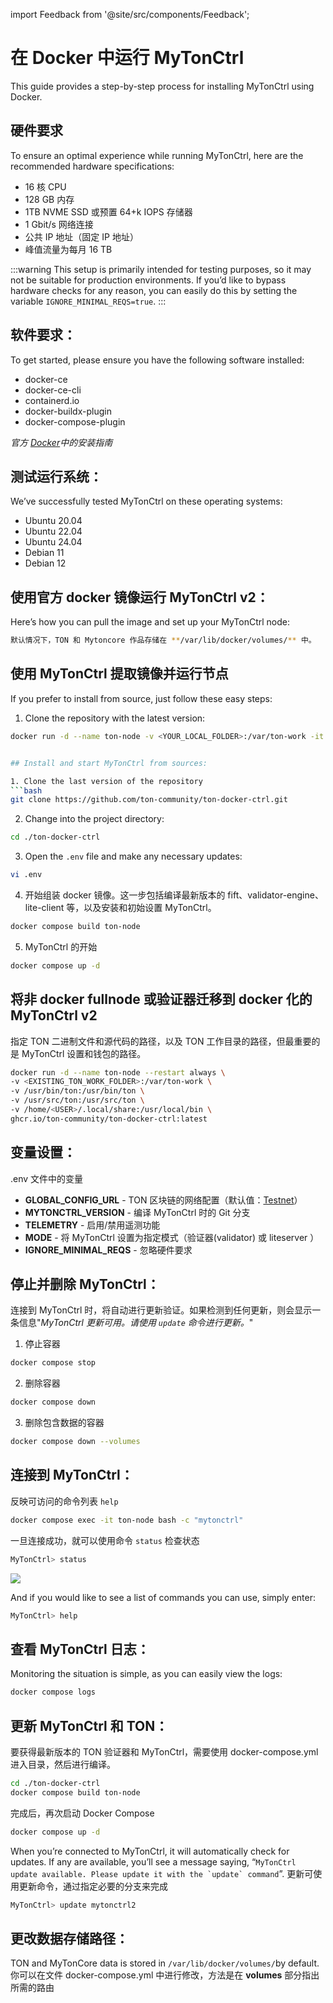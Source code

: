 import Feedback from '@site/src/components/Feedback';

# 在 Docker 中运行 MyTonCtrl

This guide provides a step-by-step process for installing MyTonCtrl using Docker.

## 硬件要求

To ensure an optimal experience while running MyTonCtrl, here are the recommended hardware specifications:

- 16 核 CPU
- 128 GB 内存
- 1TB NVME SSD 或预置 64+k IOPS 存储器
- 1 Gbit/s 网络连接
- 公共 IP 地址（固定 IP 地址）
- 峰值流量为每月 16 TB

:::warning
This setup is primarily intended for testing purposes, so it may not be suitable for production environments. If you’d like to bypass hardware checks for any reason, you can easily do this by setting the variable `IGNORE_MINIMAL_REQS=true`.
:::

## 软件要求：

To get started, please ensure you have the following software installed:

- docker-ce
- docker-ce-cli
- containerd.io
- docker-buildx-plugin
- docker-compose-plugin

_官方 [Docker](https://docs.docker.com/engine/install/)中的安装指南_

## 测试运行系统：

We’ve successfully tested MyTonCtrl on these operating systems:

- Ubuntu 20.04
- Ubuntu 22.04
- Ubuntu 24.04
- Debian 11
- Debian 12

## 使用官方 docker 镜像运行 MyTonCtrl v2：

Here’s how you can pull the image and set up your MyTonCtrl node:

```bash
默认情况下，TON 和 Mytoncore 作品存储在 **/var/lib/docker/volumes/** 中。
```

## 使用 MyTonCtrl 提取镜像并运行节点

If you prefer to install from source, just follow these easy steps:

1. Clone the repository with the latest version:

````bash
docker run -d --name ton-node -v <YOUR_LOCAL_FOLDER>:/var/ton-work -it ghcr.io/ton-community/ton-docker-ctrl:latest


## Install and start MyTonCtrl from sources:

1. Clone the last version of the repository
```bash
git clone https://github.com/ton-community/ton-docker-ctrl.git
````

2. Change into the project directory:

```bash
cd ./ton-docker-ctrl
```

3. Open the `.env` file and make any necessary updates:

```bash
vi .env
```

4. 开始组装 docker 镜像。这一步包括编译最新版本的 fift、validator-engine、lite-client 等，以及安装和初始设置 MyTonCtrl。

```bash
docker compose build ton-node
```

5. MyTonCtrl 的开始

```bash
docker compose up -d
```

## 将非 docker fullnode 或验证器迁移到 docker 化的 MyTonCtrl v2

指定 TON 二进制文件和源代码的路径，以及 TON 工作目录的路径，但最重要的是 MyTonCtrl 设置和钱包的路径。

```bash
docker run -d --name ton-node --restart always \
-v <EXISTING_TON_WORK_FOLDER>:/var/ton-work \
-v /usr/bin/ton:/usr/bin/ton \
-v /usr/src/ton:/usr/src/ton \
-v /home/<USER>/.local/share:/usr/local/bin \
ghcr.io/ton-community/ton-docker-ctrl:latest
```

## 变量设置：

.env 文件中的变量

- **GLOBAL_CONFIG_URL** - TON 区块链的网络配置（默认值：[Testnet](https://ton.org/testnet-global.config.json)）
- **MYTONCTRL_VERSION** - 编译 MyTonCtrl 时的 Git 分支
- **TELEMETRY** - 启用/禁用遥测功能
- **MODE** - 将 MyTonCtrl 设置为指定模式（验证器(validator) 或 liteserver ）
- **IGNORE_MINIMAL_REQS** - 忽略硬件要求

## 停止并删除 MyTonCtrl：

连接到 MyTonCtrl 时，将自动进行更新验证。如果检测到任何更新，则会显示一条信息"_MyTonCtrl 更新可用。请使用 `update` 命令进行更新。_"

1. 停止容器

```bash
docker compose stop
```

2. 删除容器

```bash
docker compose down
```

3. 删除包含数据的容器

```bash
docker compose down --volumes
```

## 连接到 MyTonCtrl：

反映可访问的命令列表 `help`

```bash
docker compose exec -it ton-node bash -c "mytonctrl"
```

一旦连接成功，就可以使用命令 `status` 检查状态

```bash
MyTonCtrl> status
```

![](https://raw.githubusercontent.com/ton-blockchain/mytonctrl/master/screens/mytonctrl-status.png)

And if you would like to see a list of commands you can use, simply enter:

```bash
MyTonCtrl> help
```

## 查看 MyTonCtrl 日志：

Monitoring the situation is simple, as you can easily view the logs:

```bash
docker compose logs
```

## 更新 MyTonCtrl 和 TON：

要获得最新版本的 TON 验证器和 MyTonCtrl，需要使用 docker-compose.yml 进入目录，然后进行编译。

```bash
cd ./ton-docker-ctrl
docker compose build ton-node
```

完成后，再次启动 Docker Compose

```bash
docker compose up -d
```

When you’re connected to MyTonCtrl, it will automatically check for updates. If any are available, you’ll see a message saying, “``MyTonCtrl update available. Please update it with the `update` command``”.  更新可使用更新命令，通过指定必要的分支来完成

```bash
MyTonCtrl> update mytonctrl2
```

## 更改数据存储路径：

TON and MyTonCore data is stored in `/var/lib/docker/volumes/`by default. 你可以在文件 docker-compose.yml 中进行修改，方法是在 **volumes** 部分指出所需的路由 <Feedback />

